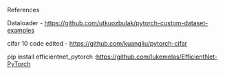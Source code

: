 References

Dataloader - https://github.com/utkuozbulak/pytorch-custom-dataset-examples

cifar 10 code edited - https://github.com/kuangliu/pytorch-cifar

pip install efficientnet_pytorch :https://github.com/lukemelas/EfficientNet-PyTorch